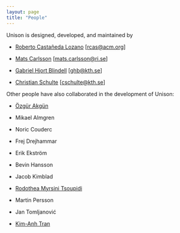 ```yaml
---
layout: page
title: "People"
---
```


Unison is designed, developed, and maintained by

- [Roberto Castañeda Lozano](https://robcasloz.github.io/) [<rcas@acm.org>]

- [Mats Carlsson](https://www.sics.se/people/mats-carlsson) [<mats.carlsson@ri.se>]

- [Gabriel Hjort Blindell](http://gabriel.hjort.blindell.se/) [<ghb@kth.se>]

- [Christian Schulte](https://chschulte.github.io/) [<cschulte@kth.se>]

Other people have also collaborated in the development of Unison:

- [Özgür Akgün](https://ozgur.host.cs.st-andrews.ac.uk/)

- Mikael Almgren

- Noric Couderc

- Frej Drejhammar

- Erik Ekstr&ouml;m

- Bevin Hansson

- Jacob Kimblad

- [Rodothea Myrsini Tsoupidi](https://www.kth.se/profile/tsoupidi)

- Martin Persson

- Jan Tomljanović

- [Kim-Anh Tran](http://www.it.uu.se/katalog/kimtr171)
